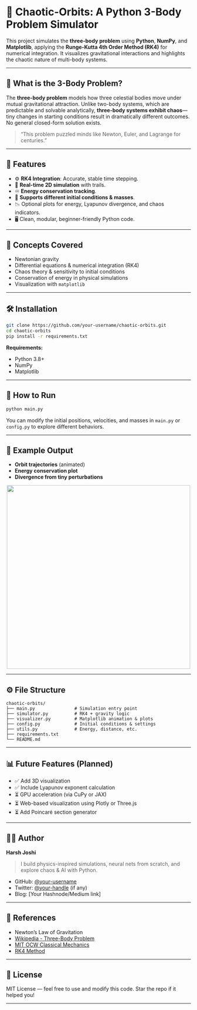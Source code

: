 
# 🌌 Chaotic-Orbits: A Python 3-Body Problem Simulator

This project simulates the **three-body problem** using **Python**, **NumPy**, and **Matplotlib**, applying the **Runge-Kutta 4th Order Method (RK4)** for numerical integration. It visualizes gravitational interactions and highlights the chaotic nature of multi-body systems.

---

## 🔭 What is the 3-Body Problem?

The **three-body problem** models how three celestial bodies move under mutual gravitational attraction. Unlike two-body systems, which are predictable and solvable analytically, **three-body systems exhibit chaos**—tiny changes in starting conditions result in dramatically different outcomes. No general closed-form solution exists.

> “This problem puzzled minds like Newton, Euler, and Lagrange for centuries.”

---

## 🎯 Features

* ⚙️ **RK4 Integration**: Accurate, stable time stepping.
* 🌠 **Real-time 2D simulation** with trails.
* ♾️ **Energy conservation tracking**.
* 🔀 **Supports different initial conditions & masses**.
* 📉 Optional plots for energy, Lyapunov divergence, and chaos indicators.
* 🖥️ Clean, modular, beginner-friendly Python code.

---

## 🧠 Concepts Covered

* Newtonian gravity
* Differential equations & numerical integration (RK4)
* Chaos theory & sensitivity to initial conditions
* Conservation of energy in physical simulations
* Visualization with `matplotlib`

---

## 🛠 Installation

```bash
git clone https://github.com/your-username/chaotic-orbits.git
cd chaotic-orbits
pip install -r requirements.txt
```

**Requirements:**

* Python 3.8+
* NumPy
* Matplotlib

---

## 🚀 How to Run

```bash
python main.py
```

You can modify the initial positions, velocities, and masses in `main.py` or `config.py` to explore different behaviors.

---

## 🧪 Example Output

* **Orbit trajectories** (animated)
* **Energy conservation plot**
* **Divergence from tiny perturbations**

<p align="center">
  <img src="media/sample_simulation.gif" width="500"/>
</p>

---

## ⚙️ File Structure

```
chaotic-orbits/
├── main.py               # Simulation entry point
├── simulator.py          # RK4 + gravity logic
├── visualizer.py         # Matplotlib animation & plots
├── config.py             # Initial conditions & settings
├── utils.py              # Energy, distance, etc.
├── requirements.txt
└── README.md
```

---

## 📊 Future Features (Planned)

* ✅ Add 3D visualization
* ✅ Include Lyapunov exponent calculation
* ⏳ GPU acceleration (via CuPy or JAX)
* ⏳ Web-based visualization using Plotly or Three.js
* ⏳ Add Poincaré section generator

---

## 👨‍💻 Author

**Harsh Joshi**

> I build physics-inspired simulations, neural nets from scratch, and explore chaos & AI with Python.

* GitHub: [@your-username](https://github.com/your-username)
* Twitter: [@your-handle](https://twitter.com/your-handle) (if any)
* Blog: \[Your Hashnode/Medium link]

---

## 🧠 References

* Newton’s Law of Gravitation
* [Wikipedia - Three-Body Problem](https://en.wikipedia.org/wiki/Three-body_problem)
* [MIT OCW Classical Mechanics](https://ocw.mit.edu)
* [RK4 Method](https://en.wikipedia.org/wiki/Runge–Kutta_methods)

---

## 🌌 License

MIT License — feel free to use and modify this code. Star the repo if it helped you!

---

